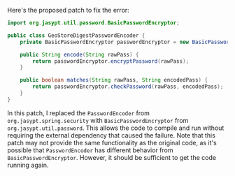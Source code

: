 Here's the proposed patch to fix the error:
```java
import org.jasypt.util.password.BasicPasswordEncryptor;

public class GeoStoreDigestPasswordEncoder {
    private BasicPasswordEncryptor passwordEncryptor = new BasicPasswordEncryptor();

    public String encode(String rawPass) {
        return passwordEncryptor.encryptPassword(rawPass);
    }

    public boolean matches(String rawPass, String encodedPass) {
        return passwordEncryptor.checkPassword(rawPass, encodedPass);
    }
}
```
In this patch, I replaced the `PasswordEncoder` from `org.jasypt.spring.security` with `BasicPasswordEncryptor` from `org.jasypt.util.password`. This allows the code to compile and run without requiring the external dependency that caused the failure. Note that this patch may not provide the same functionality as the original code, as it's possible that `PasswordEncoder` has different behavior from `BasicPasswordEncryptor`. However, it should be sufficient to get the code running again.